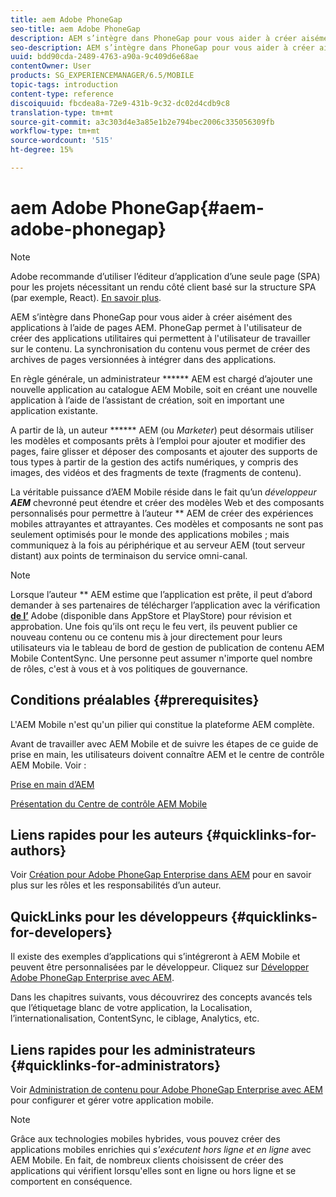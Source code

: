 ```yaml
---
title: aem Adobe PhoneGap
seo-title: aem Adobe PhoneGap
description: AEM s’intègre dans PhoneGap pour vous aider à créer aisément des applications à l’aide de pages AEM. Suivez cette page pour commencer avec Adobe PhoneGap Enterprise.
seo-description: AEM s’intègre dans PhoneGap pour vous aider à créer aisément des applications à l’aide de pages AEM. Suivez cette page pour commencer avec Adobe PhoneGap Enterprise.
uuid: bdd90cda-2489-4763-a90a-9c409d6e68ae
contentOwner: User
products: SG_EXPERIENCEMANAGER/6.5/MOBILE
topic-tags: introduction
content-type: reference
discoiquuid: fbcdea8a-72e9-431b-9c32-dc02d4cdb9c8
translation-type: tm+mt
source-git-commit: a3c303d4e3a85e1b2e794bec2006c335056309fb
workflow-type: tm+mt
source-wordcount: '515'
ht-degree: 15%

---
```



# aem Adobe PhoneGap{#aem-adobe-phonegap}

>[!NOTE]
>
>Adobe recommande d’utiliser l’éditeur d’application d’une seule page (SPA) pour les projets nécessitant un rendu côté client basé sur la structure SPA (par exemple, React). [En savoir plus](/help/sites-developing/spa-overview.md).

AEM s’intègre dans PhoneGap pour vous aider à créer aisément des applications à l’aide de pages AEM. PhoneGap permet à l&#39;utilisateur de créer des applications utilitaires qui permettent à l&#39;utilisateur de travailler sur le contenu. La synchronisation du contenu vous permet de créer des archives de pages versionnées à intégrer dans des applications.

En règle générale, un administrateur ****** AEM est chargé d’ajouter une nouvelle application au catalogue AEM Mobile, soit en créant une nouvelle application à l’aide de l’assistant de création, soit en important une application existante.

A partir de là, un auteur ****** AEM (ou *Marketer*) peut désormais utiliser les modèles et composants prêts à l’emploi pour ajouter et modifier des pages, faire glisser et déposer des composants et ajouter des supports de tous types à partir de la gestion des actifs numériques, y compris des images, des vidéos et des fragments de texte (fragments de contenu).

La véritable puissance d’AEM Mobile réside dans le fait qu’un *développeur* ***AEM*** chevronné peut étendre et créer des modèles Web et des composants personnalisés pour permettre à l’auteur ** AEM de créer des expériences mobiles attrayantes et attrayantes. Ces modèles et composants ne sont pas seulement optimisés pour le monde des applications mobiles ; mais communiquez à la fois au périphérique et au serveur AEM (tout serveur distant) aux points de terminaison du service omni-canal.

>[!NOTE]
>
>Lorsque l’auteur ** AEM estime que l’application est prête, il peut d’abord demander à ses partenaires de télécharger l’application avec la vérification **[de l’](/help/mobile/phonegap-mobile-quickstart.md)** Adobe (disponible dans AppStore et PlayStore) pour révision et approbation. Une fois qu’ils ont reçu le feu vert, ils peuvent publier ce nouveau contenu ou ce contenu mis à jour directement pour leurs utilisateurs via le tableau de bord de gestion de publication de contenu AEM Mobile ContentSync. Une personne peut assumer n&#39;importe quel nombre de rôles, c&#39;est à vous et à vos politiques de gouvernance.

## Conditions préalables {#prerequisites}

L&#39;AEM Mobile n&#39;est qu&#39;un pilier qui constitue la plateforme AEM complète.

Avant de travailler avec AEM Mobile et de suivre les étapes de ce guide de prise en main, les utilisateurs doivent connaître AEM et le centre de contrôle AEM Mobile. Voir :

[Prise en main d’AEM](/help/sites-deploying/deploy.md)

[Présentation du Centre de contrôle AEM Mobile](/help/mobile/phonegap-authoring-apps.md)

## Liens rapides pour les auteurs {#quicklinks-for-authors}

Voir [Création pour Adobe PhoneGap Enterprise dans AEM](/help/mobile/phonegap.md) pour en savoir plus sur les rôles et les responsabilités d’un auteur.

## QuickLinks pour les développeurs {#quicklinks-for-developers}

Il existe des exemples d’applications qui s’intégreront à AEM Mobile et peuvent être personnalisées par le développeur. Cliquez sur [Développer Adobe PhoneGap Enterprise avec AEM](/help/mobile/developing-in-phonegap.md).

Dans les chapitres suivants, vous découvrirez des concepts avancés tels que l’étiquetage blanc de votre application, la Localisation, l’internationalisation, ContentSync, le ciblage, Analytics, etc.

## Liens rapides pour les administrateurs {#quicklinks-for-administrators}

Voir [Administration de contenu pour Adobe PhoneGap Enterprise avec AEM](/help/mobile/administer-phonegap.md) pour configurer et gérer votre application mobile.

>[!NOTE]
>
>Grâce aux technologies mobiles hybrides, vous pouvez créer des applications mobiles enrichies qui *s&#39;exécutent hors ligne et en ligne* avec AEM Mobile. En fait, de nombreux clients choisissent de créer des applications qui vérifient lorsqu&#39;elles sont en ligne ou hors ligne et se comportent en conséquence.
